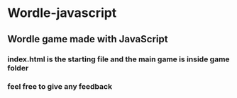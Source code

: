 # Wordle-javascript
## Wordle game made with JavaScript
### index.html is the starting file and the main game is inside game folder
### feel free to give any feedback

